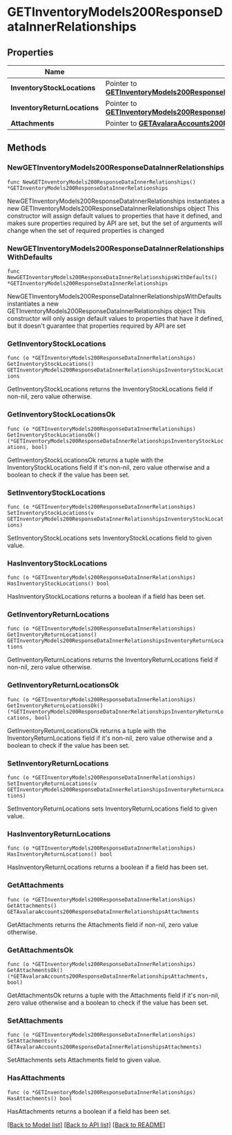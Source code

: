 # GETInventoryModels200ResponseDataInnerRelationships

## Properties

Name | Type | Description | Notes
------------ | ------------- | ------------- | -------------
**InventoryStockLocations** | Pointer to [**GETInventoryModels200ResponseDataInnerRelationshipsInventoryStockLocations**](GETInventoryModels200ResponseDataInnerRelationshipsInventoryStockLocations.md) |  | [optional] 
**InventoryReturnLocations** | Pointer to [**GETInventoryModels200ResponseDataInnerRelationshipsInventoryReturnLocations**](GETInventoryModels200ResponseDataInnerRelationshipsInventoryReturnLocations.md) |  | [optional] 
**Attachments** | Pointer to [**GETAvalaraAccounts200ResponseDataInnerRelationshipsAttachments**](GETAvalaraAccounts200ResponseDataInnerRelationshipsAttachments.md) |  | [optional] 

## Methods

### NewGETInventoryModels200ResponseDataInnerRelationships

`func NewGETInventoryModels200ResponseDataInnerRelationships() *GETInventoryModels200ResponseDataInnerRelationships`

NewGETInventoryModels200ResponseDataInnerRelationships instantiates a new GETInventoryModels200ResponseDataInnerRelationships object
This constructor will assign default values to properties that have it defined,
and makes sure properties required by API are set, but the set of arguments
will change when the set of required properties is changed

### NewGETInventoryModels200ResponseDataInnerRelationshipsWithDefaults

`func NewGETInventoryModels200ResponseDataInnerRelationshipsWithDefaults() *GETInventoryModels200ResponseDataInnerRelationships`

NewGETInventoryModels200ResponseDataInnerRelationshipsWithDefaults instantiates a new GETInventoryModels200ResponseDataInnerRelationships object
This constructor will only assign default values to properties that have it defined,
but it doesn't guarantee that properties required by API are set

### GetInventoryStockLocations

`func (o *GETInventoryModels200ResponseDataInnerRelationships) GetInventoryStockLocations() GETInventoryModels200ResponseDataInnerRelationshipsInventoryStockLocations`

GetInventoryStockLocations returns the InventoryStockLocations field if non-nil, zero value otherwise.

### GetInventoryStockLocationsOk

`func (o *GETInventoryModels200ResponseDataInnerRelationships) GetInventoryStockLocationsOk() (*GETInventoryModels200ResponseDataInnerRelationshipsInventoryStockLocations, bool)`

GetInventoryStockLocationsOk returns a tuple with the InventoryStockLocations field if it's non-nil, zero value otherwise
and a boolean to check if the value has been set.

### SetInventoryStockLocations

`func (o *GETInventoryModels200ResponseDataInnerRelationships) SetInventoryStockLocations(v GETInventoryModels200ResponseDataInnerRelationshipsInventoryStockLocations)`

SetInventoryStockLocations sets InventoryStockLocations field to given value.

### HasInventoryStockLocations

`func (o *GETInventoryModels200ResponseDataInnerRelationships) HasInventoryStockLocations() bool`

HasInventoryStockLocations returns a boolean if a field has been set.

### GetInventoryReturnLocations

`func (o *GETInventoryModels200ResponseDataInnerRelationships) GetInventoryReturnLocations() GETInventoryModels200ResponseDataInnerRelationshipsInventoryReturnLocations`

GetInventoryReturnLocations returns the InventoryReturnLocations field if non-nil, zero value otherwise.

### GetInventoryReturnLocationsOk

`func (o *GETInventoryModels200ResponseDataInnerRelationships) GetInventoryReturnLocationsOk() (*GETInventoryModels200ResponseDataInnerRelationshipsInventoryReturnLocations, bool)`

GetInventoryReturnLocationsOk returns a tuple with the InventoryReturnLocations field if it's non-nil, zero value otherwise
and a boolean to check if the value has been set.

### SetInventoryReturnLocations

`func (o *GETInventoryModels200ResponseDataInnerRelationships) SetInventoryReturnLocations(v GETInventoryModels200ResponseDataInnerRelationshipsInventoryReturnLocations)`

SetInventoryReturnLocations sets InventoryReturnLocations field to given value.

### HasInventoryReturnLocations

`func (o *GETInventoryModels200ResponseDataInnerRelationships) HasInventoryReturnLocations() bool`

HasInventoryReturnLocations returns a boolean if a field has been set.

### GetAttachments

`func (o *GETInventoryModels200ResponseDataInnerRelationships) GetAttachments() GETAvalaraAccounts200ResponseDataInnerRelationshipsAttachments`

GetAttachments returns the Attachments field if non-nil, zero value otherwise.

### GetAttachmentsOk

`func (o *GETInventoryModels200ResponseDataInnerRelationships) GetAttachmentsOk() (*GETAvalaraAccounts200ResponseDataInnerRelationshipsAttachments, bool)`

GetAttachmentsOk returns a tuple with the Attachments field if it's non-nil, zero value otherwise
and a boolean to check if the value has been set.

### SetAttachments

`func (o *GETInventoryModels200ResponseDataInnerRelationships) SetAttachments(v GETAvalaraAccounts200ResponseDataInnerRelationshipsAttachments)`

SetAttachments sets Attachments field to given value.

### HasAttachments

`func (o *GETInventoryModels200ResponseDataInnerRelationships) HasAttachments() bool`

HasAttachments returns a boolean if a field has been set.


[[Back to Model list]](../README.md#documentation-for-models) [[Back to API list]](../README.md#documentation-for-api-endpoints) [[Back to README]](../README.md)


